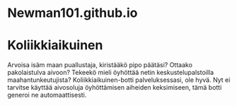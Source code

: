 # Newman101.github.io

<h1>Koliikkiaikuinen</h1>

<p>Arvoisa isäm maan puallustaja, kiristääkö pipo päätäsi? Ottaako pakolaistulva aivoon? Tekeekö mieli öyhöttää netin 
keskustelupalstoilla maahantunkeutujista? Koliikkiaikuinen-botti palveluksessasi, ole hyvä. Nyt ei tarvitse käyttää
aivosoluja öyhöttämisen aiheiden keksimiseen, tämä botti generoi ne automaattisesti.</p>
